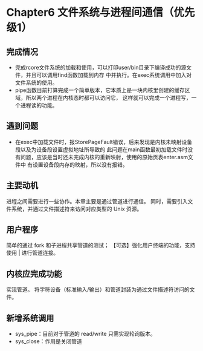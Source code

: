 # Chapter6 文件系统与进程间通信（优先级1）
## 完成情况
- 完成rcore文件系统的加载和使用，可以打印user/bin目录下编译成功的源文件，并且可以调用find函数加载到内存
中并执行。在exec系统调用中加入对文件系统的使用。
- pipe函数目前打算完成一个简单版本，它本质上是一块内核里创建的缓存区域，所以两个进程在内核态时都可以访问它，
这样就可以完成一个进程写，一个进程读的功能。
## 遇到问题
- 在exec中加载文件时，报StorePageFault错误，后来发现是内核未映射设备段以及为设备段设置虚拟地址所导致的
此问题在main函数最初加载文件时没有问题，应该是当时还未完成内核的重新映射，使用的原始页表enter.asm文件中
有设置设备段内存的映射，所以没有报错。
## 主要动机
进程之间需要进行一些协作。本章主要是通过管道进行通信。
同时，需要引入文件系统，并通过文件描述符来访问对应类型的 Unix 资源。
## 用户程序
简单的通过 fork 和子进程共享管道的测试；
【可选】强化用户终端的功能，支持使用 | 进行管道连接。
## 内核应完成功能
实现管道。
将字符设备（标准输入/输出）和管道封装为通过文件描述符访问的文件。
## 新增系统调用
- sys_pipe：目前对于管道的 read/write 只需实现轮询版本。
- sys_close：作用是关闭管道